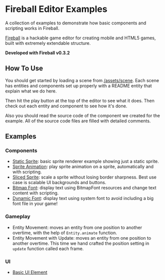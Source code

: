 # Fireball Editor Examples

A collection of examples to demonstrate how basic components and scripting works in Fireball.

[Fireball](https://github.com/fireball-x/fireball) is a hackable game editor for creating mobile and HTML5 games, built with extremely extendable structure.

**Developed with Fireball v0.3.2**


## How To Use

You should get started by loading a scene from [/assets/scene](/assets/scene). Each scene has entities and components set up properly with a README entity that explain what we do here.

Then hit the play button at the top of the editor to see what it does. Then check out each entity and component to see how it's done.

Also you should read the source code of the component we created for the example. All of the source code files are filled with detailed comments.

## Examples

### Components

- [Static Sprite](/guides/components/static_sprite.md): basic sprite renderer example showing just a static sprite.
- [Sprite Animation](/guides/components/sprite_animation.md): play sprite animation on a sprite, automatically and with scripting.
- [Sliced Sprite](/guides/components/sliced_sprite.md): scale a sprite without losing border sharpness. Best use case is scalable UI backgrounds and buttons.
- [Bitmap Font](/guides/components/bitmap_font.md): display text using BitmapFont resources and change text content with scripting.
- [Dynamic Font](/guides/components/dynamic_font.md): display text using system font to avoid including a big font file in your game!

### Gameplay

- Entity Movement: moves an entity from one position to another overtime, with the help of `Entity.animate` function.
- Entity Movement with Update: moves an entity from one position to another overtime. This time we hand crafted the position setting in `update` function called each frame.

### UI

- [Basic UI Element](/guides/ui/basic_ui.md)
